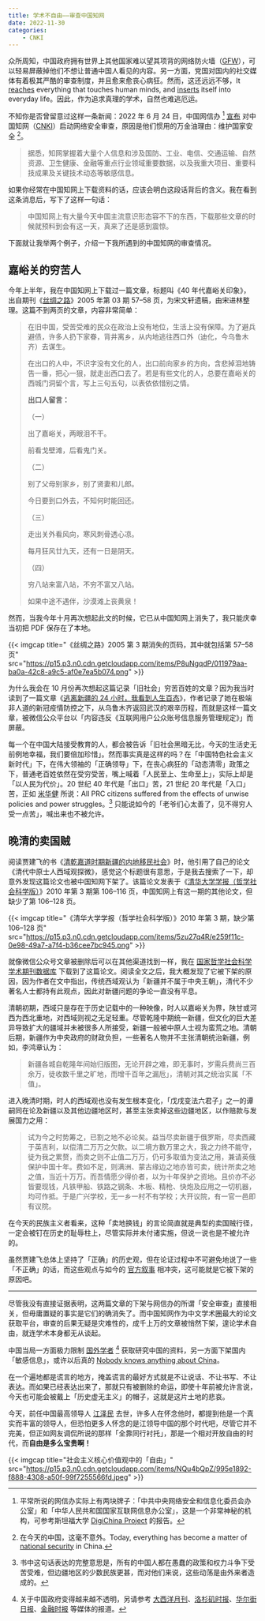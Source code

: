 ```yaml
---
title: 学术不自由——审查中国知网
date: 2022-11-30
categories:
    - CNKI
---
```



众所周知，中国政府拥有世界上其他国家难以望其项背的网络防火墙（[GFW](https://zh.wikipedia.org/zh-cn/防火长城)），可以轻易屏蔽掉他们不想让普通中国人看见的内容。另一方面，党国对国内的社交媒体有着极其严酷的审查制度，并且愈来愈丧心病狂。然而，这还远远不够，It [reaches](https://www.nytimes.com/2022/03/18/business/chinas-russia-information.html) everything that touches human minds, and [inserts](https://www.wsj.com/articles/chinas-communist-party-quietly-inserts-itself-into-everyday-life-11643644801) itself into everyday life。因此，作为追求真理的学术，自然也难逃厄运。

不知你是否曾留意过这样一条新闻：2022 年 6 月 24 日，中国网信办 [^D8F] [宣布](http://www.cac.gov.cn/2022-06/24/c_1657686783575480.htm) 对中国知网（[CNKI](https://www.cnki.net)）启动网络安全审查，原因是他们惯用的万金油理由：维护国家安全 [^5A5]。

[^5A5]: 在今天的中国，这毫不意外。Today, everything has become a matter of [national security](https://pca.st/1bx2y097) in China.

[^D8F]: 平常所说的网信办实际上有两块牌子：「中共中央网络安全和信息化委员会办公室」和「中华人民共和国国家互联网信息办公室」，这是一个非常神秘的机构，可参考斯坦福大学 [DigiChina Project](https://digichina.stanford.edu/work/behind-the-facade-of-chinas-cyber-super-regulator/) 的报告。

> 据悉，知网掌握着大量个人信息和涉及国防、工业、电信、交通运输、自然资源、卫生健康、金融等重点行业领域重要数据，以及我重大项目、重要科技成果及关键技术动态等敏感信息。

如果你经常在中国知网上下载资料的话，应该会明白这段话背后的含义。我在看到这条消息后，写下了这样一句话：

> 中国知网上有大量今天中国主流意识形态容不下的东西，下载那些文章的时候就预料到会有这一天，真来了还是感到震惊。

下面就让我举两个例子，介绍一下我所遇到的中国知网的审查情况。

## 嘉峪关的穷苦人

今年上半年，我在中国知网上下载过一篇文章，标题叫《40 年代嘉峪关印象》，出自期刊《[丝绸之路](https://navi.cnki.net/knavi/journals/SCZL/detail)》2005 年第 03 期 57–58 页，为宋文轩遗稿，由宋进林整理。这篇不到两页的文章，内容非常简单：

> 在旧中国，受苦受难的民众在政治上没有地位，生活上没有保障。为了避兵避债，许多人扔下家眷，背井离乡，从内地逃往西口外（迪化，今乌鲁木齐）去谋生。
> 
> 在出口的人中，不识字没有文化的人，出口前向家乡的方向，含悲掉泪地铸告一番，把心一狠，就走出西口去了。若是有些文化的人，总要在嘉峪关的西城门洞留个言，写上三句五句，以表依依惜别之情。
> 
> **出口人留言：**
> 
> （一）
> 
> 出了嘉峪关，两眼泪不干。
> 
> 前看戈壁滩，后看鬼门关。
> 
> （二）
> 
> 别了父母别家乡，别了贤妻和儿郎。
> 
> 今日要到口外去，不知何时能回还。
> 
> （三）
> 
> 走出关外看风向，寒风刺骨透心凉。
> 
> 每月狂风廿九天，还有一日是阴天。
> 
> （四）
> 
> 穷八站来富八站，不穷不富又八站。
> 
> 如果中途不遇伴，沙漠滩上丧黄泉！

然而，当我今年十月再次想起此文的时候，它已从中国知网上消失了，我只能庆幸当初把 PDF 保存在了本地。

{{< imgcap title="《丝绸之路》2005 第 3 期消失的页码，其中就包括第 57–58 页" src="https://p15.p3.n0.cdn.getcloudapp.com/items/P8uNgqdP/011979aa-ba0a-42c8-a9c5-af0e7ea5b074.png" >}}

为什么我会在 10 月份再次想起这篇记录「旧社会」穷苦百姓的文章？因为我当时读到了一篇文章《[逃离新疆的 24 小时，我看到人生百态](https://archive.ph/J2Gb3)》，作者记录了她在极端非人道的新冠疫情防控之下，从乌鲁木齐返回武汉的艰辛历程，而就是这样一篇文章，被微信公众平台以「内容违反《互联网用户公众账号信息服务管理规定》」而屏蔽。

每一个在中国大陆接受教育的人，都会被告诉「旧社会黑暗无比，今天的生活史无前例地幸福，我们要倍加珍惜」。然而事实真是这样的吗？在「中国特色社会主义新时代」下，在伟大领袖的「正确领导」下，在丧心病狂的「动态清零」政策之下，普通老百姓依然在受穷受苦，嘴上喊着「人民至上、生命至上」，实际上却是「以人民为代价」。20 世纪 40 年代是「出口」苦，21 世纪 20 年代是「入口」苦，正如 [米华健](https://cup.columbia.edu/book/eurasian-crossroads/9780231204552) 所说：All PRC citizens suffered from the effects of unwise policies and power struggles。[^785] 只能说如今的「老爷们心太善了，见不得穷人受一点苦」，喊出来也不被允许。

[^785]: 书中这句话表达的完整意思是，所有的中国人都在愚蠢的政策和权力斗争下受苦受难，但边疆地区的少数民族更甚，而对他们来说，这些动荡是由外来者造成的。

## 晚清的卖国贼

阅读贾建飞的书《[清乾嘉道时期新疆的内地移民社会](https://book.douban.com/subject/10745947/)》时，他引用了自己的论文《清代中原士人西域观探微》，感觉这个标题很有意思，于是我去搜索了一下，却意外发现这篇论文也被中国知网下架了。该篇论文发表于《[清华大学学报（哲学社会科学版）](https://navi.cnki.net/knavi/journals/QHDZ/detail)》2010 年第 3 期第 106–116 页，中国知网上有这一期的其他论文，但缺少了第 106–128 页。

{{< imgcap title="《清华大学学报（哲学社会科学版）》2010 年第 3 期，缺少第 106–128 页" src="https://p15.p3.n0.cdn.getcloudapp.com/items/5zu27q4R/e259f11c-0e98-49a7-a7f4-b36cee7bc945.png" >}}

就像微信公众号文章被删除后可以在其他渠道找到一样，我在 [国家哲学社会科学学术期刊数据库](https://www.nssd.cn) 下载到了这篇论文。阅读全文之后，我大概发现了它被下架的原因，因为作者在文中指出，传统西域观认为「新疆并不属于中央王朝」，清代不少著名人士都持有此观点，因此对新疆问题的争论一直没有平息。

清朝初期，西域只是存在于历史记载中的一种映像，时人以嘉峪关为界，陕甘或河西为西北重地，对西域则视之无足轻重。尽管乾隆中期统一新疆，但文化的巨大差异导致扩大的疆域并未被很多人所接受，新疆一般被中原人士视为蛮荒之地。清朝后期，新疆作为中央政府的财政负担，一些著名人物并不主张清朝统治新疆，例如，李鸿章认为：

> 新疆各城自乾隆年间始归版图，无论开辟之难，即无事时，岁需兵费尚三百余万，徒收数千里之旷地，而增千百年之漏卮」，清朝对其之统治实属「不值」。

进入晚清时期，时人的西域观也没有发生根本变化，「戊戌变法六君子」之一的谭嗣同在论及新疆以及其他边疆地区时，甚至主张卖掉这些边疆地区，以作赔款与发展国力之用：

> 试为今之时势筹之，已割之地不必论矣。益当尽卖新疆于俄罗斯，尽卖西藏于英吉利，以偿清二万万之欠款。以二境方数万里之大，我之力终不能守，徒为我之累赘，而卖之则不止值二万万，仍可多取值为变法之用，兼请英俄保护中国十年。费如不足，则满洲、蒙古缘边之地亦皆可卖，统计所卖之地之值，当近十万万。而吾情愿少得价者，以为十年保护之资地。且价亦不必皆要现钱，凡铁甲船、铁路之钢条、木板、精枪、快炮及应用之一切机器，均可作抵。于是广兴学校，无一乡一村不有学校；大开议院，有一官一邑即有议院。

在今天的民族主义者看来，这种「卖地换钱」的言论简直就是典型的卖国贼行径，一定会被钉在历史的耻辱柱上，尽管实际并未付诸实施，但说一说也是不被允许的。

虽然贾建飞总体上坚持了「正确」的历史观，但在论证过程中不可避免地说了一些「不正确」的话，而这些观点与如今的 [官方叙事](http://www.xinjiang.gov.cn/xinjiang/lsyg/201912/186b405ef42a444d8ff269cc88b94eb8.shtml) 相冲突，这可能就是它被下架的原因吧。

---

尽管我没有直接证据表明，这两篇文章的下架与网信办的所谓「安全审查」直接相关，但毋庸置疑的事实是它们的确消失了。而中国知网作为中文学术圈最大的论文获取平台，审查的后果无疑是灾难性的，成千上万的文章被悄然下架，遑论学术自由，就连学术本身都无从谈起。

中国当局一方面极力限制 [国外学者](https://www.thewirechina.com/2022/01/16/open-source) [^26B] 获取研究中国的资料，另一方面下架国内「敏感信息」，或许以后真的 [Nobody knows anything about China](https://foreignpolicy.com/2018/03/21/nobody-knows-anything-about-china)。

[^26B]: 关于中国政府变得越来越不透明，另请参考 [大西洋月刊](https://www.theatlantic.com/international/archive/2022/08/china-xi-jinping-biography-opacity/671195/)、[洛杉矶时报](https://www.latimes.com/world-nation/story/2022-06-23/china-great-firewall-foreign-domestic-virtual-censorship)、[华尔街日报](https://www.wsj.com/articles/china-data-security-law-ships-ports-court-cases-universities-11638803230)、[金融时报](https://www.ft.com/content/43bea201-ff6c-4d94-8506-e58ff787802c) 等媒体的报道。

在一个遍地都是谎言的地方，掩盖谎言的最好方式就是不让说话、不让书写、不让表达。而如果已经表达出来了，那就只有被删除的命运，即使十年前被允许言说，今天也可能会被戴上「历史虚无主义」的帽子，这就是这片土地的悲哀。

今天，前任中国最高领导人 [江泽民](http://www.gov.cn/xinwen/2022-11/30/content_5729659.htm) 去世，许多人在怀念他时，都提到他是一个真实而丰富的领导人，但恐怕更多人怀念的是江领导中国的那个时代吧，尽管它并不完美，但正如网友调侃所说的那样「全靠同行衬托」，那是一个相对开放自由的时代，而**自由是多么宝贵啊！**

{{< imgcap title="社会主义核心价值观中的「自由」" src="https://p15.p3.n0.cdn.getcloudapp.com/items/NQu4bQpZ/995e1892-f888-4308-a50f-99f7255566fd.jpeg" >}}
